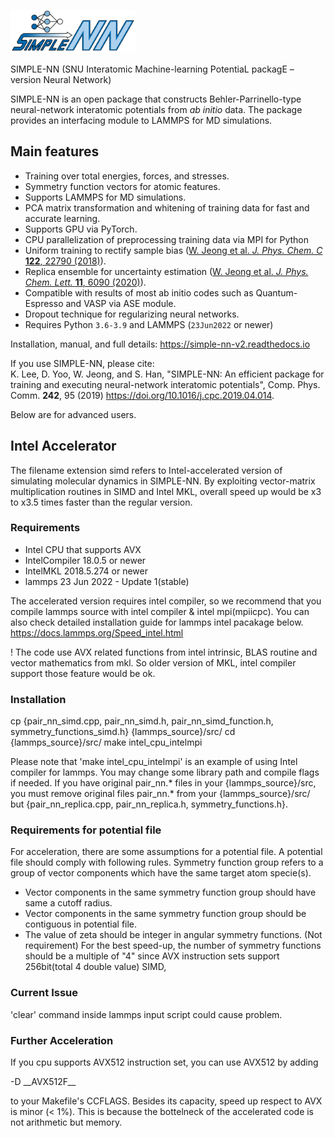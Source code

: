 
<p align="left">
<img src="./docs/logo.png", width="200"/>
</p>
SIMPLE-NN (SNU Interatomic Machine-learning PotentiaL packagE – version Neural Network)

SIMPLE-NN is an open package that constructs Behler-Parrinello-type neural-network interatomic potentials from *ab initio* data. The package provides an interfacing module to LAMMPS for MD simulations. 

## Main features
- Training over total energies, forces, and stresses.
- Symmetry function vectors for atomic features.
- Supports LAMMPS for MD simulations.
- PCA matrix transformation and whitening of training data for fast and accurate learning. 
- Supports GPU via PyTorch.
- CPU parallelization of preprocessing training data via MPI for Python
- Uniform training to rectify sample bias ([W. Jeong et al. *J. Phys. Chem. C* **122**, 22790 (2018)](https://doi.org/10.1021/acs.jpcc.8b08063)).
- Replica ensemble for uncertainty estimation ([W. Jeong et al. *J. Phys. Chem. Lett.* **11**, 6090 (2020)](https://doi.org/10.1021/acs.jpclett.0c01614)).
- Compatible with results of most ab initio codes such as Quantum-Espresso and VASP via ASE module.
- Dropout technique for regularizing neural networks.
- Requires Python `3.6-3.9` and LAMMPS (`23Jun2022` or newer)

Installation, manual, and full details: https://simple-nn-v2.readthedocs.io

If you use SIMPLE-NN, please cite:  
K. Lee, D. Yoo, W. Jeong, and S. Han, "SIMPLE-NN: An efficient package for training and executing neural-network interatomic potentials", Comp. Phys. Comm.  **242**, 95 (2019) https://doi.org/10.1016/j.cpc.2019.04.014.


Below are for advanced users.
## Intel Accelerator
The filename extension simd refers to Intel-accelerated version of simulating molecular dynamics in SIMPLE-NN. By exploiting vector-matrix multiplication routines in SIMD and Intel MKL, overall speed up would be x3 to x3.5 times faster than the regular version.

### Requirements
+ Intel CPU that supports AVX
+ IntelCompiler 18.0.5 or newer
+ IntelMKL 2018.5.274 or newer
+ lammps 23 Jun 2022 - Update 1(stable)  

The accelerated version requires intel compiler, so we recommend that you compile lammps source with intel compiler & intel mpi(mpiicpc). You can also check detailed installation guide for lammps intel pacakage below.
https://docs.lammps.org/Speed_intel.html

! The code use AVX related functions from intel intrinsic, BLAS routine and vector mathematics from mkl. So older version of MKL, intel compiler support those feature would be ok. 

### Installation
cp {pair_nn_simd.cpp, pair_nn_simd.h, pair_nn_simd_function.h, symmetry_functions_simd.h} {lammps_source}/src/
cd {lammps_source}/src/
make intel_cpu_intelmpi

Please note that 'make intel_cpu_intelmpi' is an example of using Intel compiler for lammps. You may change some library path and compile flags if needed.
If you have original pair_nn.* files in your {lammps_source}/src, you must remove original files pair_nn.* from your {lammps_source}/src/ but {pair_nn_replica.cpp, pair_nn_replica.h, symmetry_functions.h}.

### Requirements for potential file
For acceleration, there are some assumptions for a potential file. A potential file should comply with following rules.
Symmetry function group refers to a group of vector components which have the same target atom specie(s). 
+ Vector components in the same symmetry function group should have same a cutoff radius.
+ Vector components in the same symmetry function group should be contiguous in potential file.
+ The value of zeta should be integer in angular symmetry functions.
(Not requirement) For the best speed-up, the number of symmetry functions should be a multiple of "4" since AVX instruction sets support 256bit(total 4 double value) SIMD,

### Current Issue
'clear' command inside lammps input script could cause problem.

### Further Acceleration
If you cpu supports AVX512 instruction set, you can use AVX512 by adding 

 -D \_\_AVX512F\_\_

to your Makefile's CCFLAGS. Besides its capacity, speed up respect to AVX is minor (< 1%). This is because the bottelneck of the accelerated code is not arithmetic but memory.


